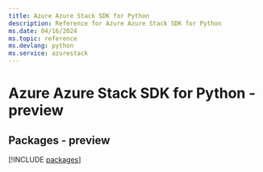 ```yaml
---
title: Azure Azure Stack SDK for Python
description: Reference for Azure Azure Stack SDK for Python
ms.date: 04/16/2024
ms.topic: reference
ms.devlang: python
ms.service: azurestack
---
```

# Azure Azure Stack SDK for Python - preview
## Packages - preview
[!INCLUDE [packages](azure-stack-index.md)]